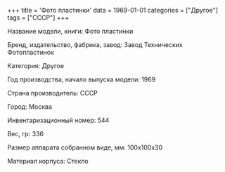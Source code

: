 +++
title = 'Фото пластинки'
data = 1969-01-01
categories = ["Другое"]
tags = ["СССР"]
+++

Название модели, книги: Фото пластинки

Бренд, издательство, фабрика, завод: Завод Технических Фотопластинок

Категория: Другое

Год производства, начало выпуска модели: 1969

Страна производитель: СССР

Город: Москва

Инвентаризационный номер: 544

Вес, гр: 336

Размер аппарата  собранном виде, мм: 100х100х30

Материал корпуса: Стекло

